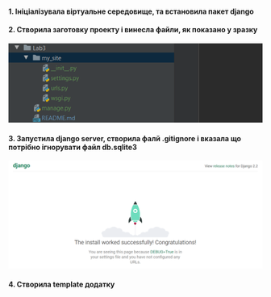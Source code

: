 #### 1. Ініціалізувала віртуальне середовище, та встановила пакет django
#### 2. Створила заготовку проекту і винесла файли, як показано у зразку
![Screenshot](./img/Screenshot_1.png)
#### 3. Запустила django server, створила фалй .gitignore і вказала що потрібно ігнорувати файл db.sqlite3
![Screenshot](./img/Screenshot_2.png)
#### 4. Створила template додатку